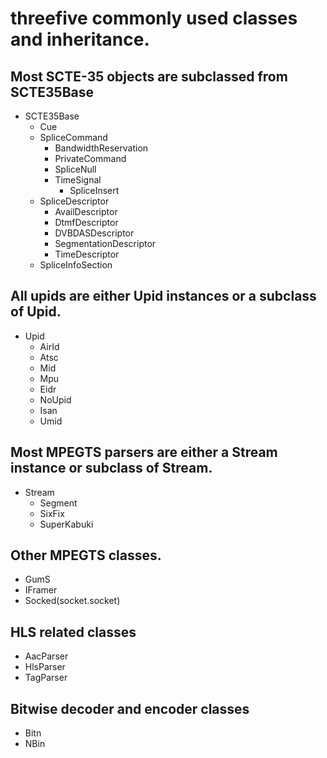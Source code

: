 # threefive commonly used classes and inheritance.

## Most SCTE-35 objects are subclassed from SCTE35Base
* SCTE35Base
    * Cue
    * SpliceCommand
         *  BandwidthReservation
         *  PrivateCommand
         *  SpliceNull
         *  TimeSignal
            *  SpliceInsert     
    * SpliceDescriptor
        * AvailDescriptor
        * DtmfDescriptor
        * DVBDASDescriptor
        * SegmentationDescriptor
        * TimeDescriptor
   * SpliceInfoSection

## All upids are either Upid instances or a subclass of Upid.
* Upid
    * AirId
    * Atsc
    *  Mid
    *   Mpu
    *   Eidr
    * NoUpid
    * Isan
    * Umid

## Most MPEGTS parsers are either a Stream instance or subclass of Stream.
* Stream
    * Segment
    * SixFix
    * SuperKabuki

## Other MPEGTS classes.
* GumS
* IFramer
* Socked(socket.socket)

## HLS related classes
* AacParser
* HlsParser
* TagParser

## Bitwise decoder and encoder classes
* Bitn
* NBin


